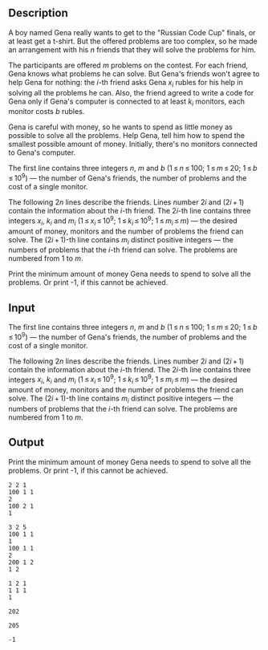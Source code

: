 ## Description

<div><p>A boy named Gena really wants to get to the "Russian Code Cup" finals, or at least get a t-shirt. But the offered problems are too complex, so he made an arrangement with his <span class="tex-span"><i>n</i></span> friends that they will solve the problems for him.</p><p>The participants are offered <span class="tex-span"><i>m</i></span> problems on the contest. For each friend, Gena knows what problems he can solve. But Gena's friends won't agree to help Gena for nothing: the <span class="tex-span"><i>i</i></span>-th friend asks Gena <span class="tex-span"><i>x</i><sub class="lower-index"><i>i</i></sub></span> rubles for his help <span class="tex-font-style-bf">in solving all the problems</span> he can. Also, the friend agreed to write a code for Gena only if Gena's computer is connected to at least <span class="tex-span"><i>k</i><sub class="lower-index"><i>i</i></sub></span> monitors, each monitor costs <span class="tex-span"><i>b</i></span> rubles.</p><p>Gena is careful with money, so he wants to spend as little money as possible to solve all the problems. Help Gena, tell him how to spend the smallest possible amount of money. Initially, there's no monitors connected to Gena's computer.</p></div><div class="input-specification"><p>The first line contains three integers <span class="tex-span"><i>n</i></span>, <span class="tex-span"><i>m</i></span> and <span class="tex-span"><i>b</i></span> (<span class="tex-span">1 ≤ <i>n</i> ≤ 100</span>; <span class="tex-span">1 ≤ <i>m</i> ≤ 20</span>; <span class="tex-span">1 ≤ <i>b</i> ≤ 10<sup class="upper-index">9</sup></span>)&nbsp;— the number of Gena's friends, the number of problems and the cost of a single monitor.</p><p>The following <span class="tex-span">2<i>n</i></span> lines describe the friends. Lines number <span class="tex-span">2<i>i</i></span> and <span class="tex-span">(2<i>i</i> + 1)</span> contain the information about the <span class="tex-span"><i>i</i></span>-th friend. The <span class="tex-span">2<i>i</i></span>-th line contains three integers <span class="tex-span"><i>x</i><sub class="lower-index"><i>i</i></sub></span>, <span class="tex-span"><i>k</i><sub class="lower-index"><i>i</i></sub></span> and <span class="tex-span"><i>m</i><sub class="lower-index"><i>i</i></sub></span> (<span class="tex-span">1 ≤ <i>x</i><sub class="lower-index"><i>i</i></sub> ≤ 10<sup class="upper-index">9</sup></span>; <span class="tex-span">1 ≤ <i>k</i><sub class="lower-index"><i>i</i></sub> ≤ 10<sup class="upper-index">9</sup></span>; <span class="tex-span">1 ≤ <i>m</i><sub class="lower-index"><i>i</i></sub> ≤ <i>m</i></span>)&nbsp;— the desired amount of money, monitors and the number of problems the friend can solve. The <span class="tex-span">(2<i>i</i> + 1)</span>-th line contains <span class="tex-span"><i>m</i><sub class="lower-index"><i>i</i></sub></span> distinct positive integers&nbsp;— the numbers of problems that the <span class="tex-span"><i>i</i></span>-th friend can solve. The problems are numbered from <span class="tex-span">1</span> to <span class="tex-span"><i>m</i></span>.</p></div><div class="output-specification"><p>Print the minimum amount of money Gena needs to spend to solve all the problems. Or print -1, if this cannot be achieved.</p></div>

## Input

<p>The first line contains three integers <span class="tex-span"><i>n</i></span>, <span class="tex-span"><i>m</i></span> and <span class="tex-span"><i>b</i></span> (<span class="tex-span">1 ≤ <i>n</i> ≤ 100</span>; <span class="tex-span">1 ≤ <i>m</i> ≤ 20</span>; <span class="tex-span">1 ≤ <i>b</i> ≤ 10<sup class="upper-index">9</sup></span>)&nbsp;— the number of Gena's friends, the number of problems and the cost of a single monitor.</p><p>The following <span class="tex-span">2<i>n</i></span> lines describe the friends. Lines number <span class="tex-span">2<i>i</i></span> and <span class="tex-span">(2<i>i</i> + 1)</span> contain the information about the <span class="tex-span"><i>i</i></span>-th friend. The <span class="tex-span">2<i>i</i></span>-th line contains three integers <span class="tex-span"><i>x</i><sub class="lower-index"><i>i</i></sub></span>, <span class="tex-span"><i>k</i><sub class="lower-index"><i>i</i></sub></span> and <span class="tex-span"><i>m</i><sub class="lower-index"><i>i</i></sub></span> (<span class="tex-span">1 ≤ <i>x</i><sub class="lower-index"><i>i</i></sub> ≤ 10<sup class="upper-index">9</sup></span>; <span class="tex-span">1 ≤ <i>k</i><sub class="lower-index"><i>i</i></sub> ≤ 10<sup class="upper-index">9</sup></span>; <span class="tex-span">1 ≤ <i>m</i><sub class="lower-index"><i>i</i></sub> ≤ <i>m</i></span>)&nbsp;— the desired amount of money, monitors and the number of problems the friend can solve. The <span class="tex-span">(2<i>i</i> + 1)</span>-th line contains <span class="tex-span"><i>m</i><sub class="lower-index"><i>i</i></sub></span> distinct positive integers&nbsp;— the numbers of problems that the <span class="tex-span"><i>i</i></span>-th friend can solve. The problems are numbered from <span class="tex-span">1</span> to <span class="tex-span"><i>m</i></span>.</p>

## Output

<p>Print the minimum amount of money Gena needs to spend to solve all the problems. Or print -1, if this cannot be achieved.</p>





```input1
2 2 1
100 1 1
2
100 2 1
1

```




```input2
3 2 5
100 1 1
1
100 1 1
2
200 1 2
1 2

```




```input3
1 2 1
1 1 1
1

```




```output1
202

```




```output2
205

```




```output3
-1

```


